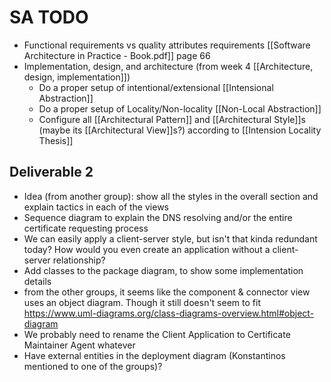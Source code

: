 # SA TODO
- Functional requirements vs quality attributes requirements [[Software Architecture in Practice - Book.pdf]] page 66
- Implementation, design, and architecture (from week 4 [[Architecture, design, implementation]])
  - Do a proper setup of intentional/extensional [[Intensional Abstraction]]
  - Do a proper setup of Locality/Non-locality [[Non-Local Abstraction]]
  - Configure all [[Architectural Pattern]] and [[Architectural Style]]s (maybe its [[Architectural View]]s?) according to [[Intension Locality Thesis]]


## Deliverable 2
- Idea (from another group): show all the styles in the overall section and explain tactics in each of the views
- Sequence diagram to explain the DNS resolving and/or the entire certificate requesting process
- We can easily apply a client-server style, but isn't that kinda redundant today? How would you even create an application without a client-server relationship?
- Add classes to the package diagram, to show some implementation details
- from the other groups, it seems like the component & connector view uses an object diagram. Though it still doesn't seem to fit https://www.uml-diagrams.org/class-diagrams-overview.html#object-diagram
- We probably need to rename the Client Application to Certificate Maintainer Agent whatever
- Have external entities in the deployment diagram (Konstantinos mentioned to one of the groups)?
